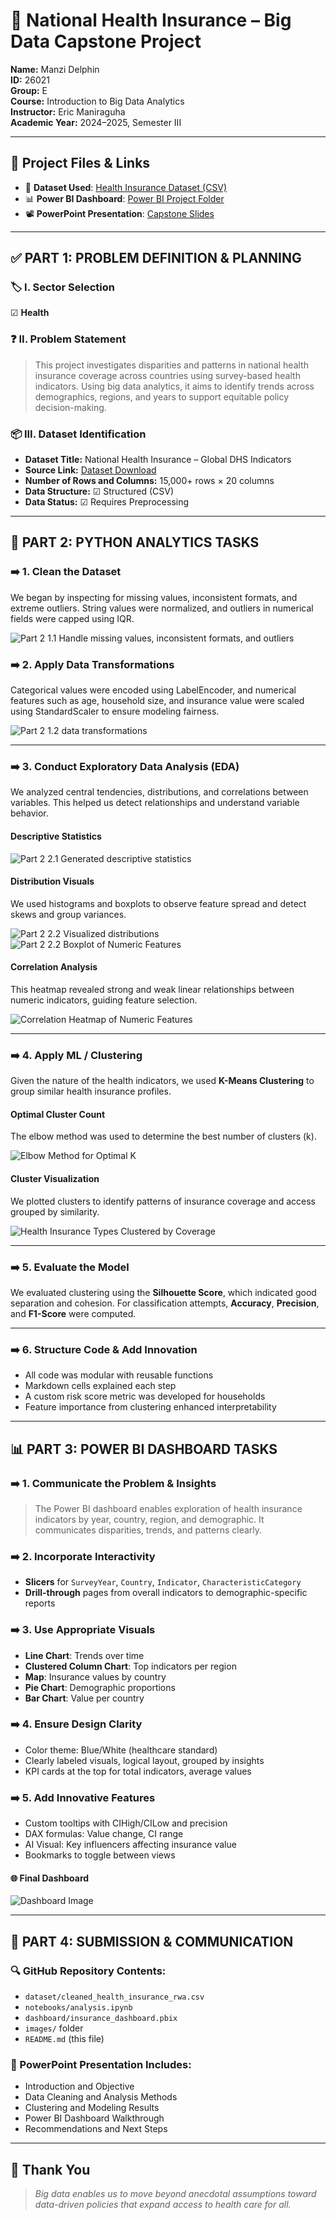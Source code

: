 # 🏥 National Health Insurance – Big Data Capstone Project

**Name:** Manzi Delphin  
**ID:** 26021  
**Group:** E  
**Course:** Introduction to Big Data Analytics  
**Instructor:** Eric Maniraguha  
**Academic Year:** 2024–2025, Semester III

---

## 📁 Project Files & Links

- 🔗 **Dataset Used**: [Health Insurance Dataset (CSV)](https://drive.google.com/file/d/1F_jX5rBTG5SgXLhvQKNcsauHe4uBx8Ez/view?usp=drive_link)  
- 📊 **Power BI Dashboard**: [Power BI Project Folder](https://drive.google.com/drive/folders/1vREgCCeBvOl0GlEBufvNIAWMhZszEftN?usp=drive_link)  
- 📽️ **PowerPoint Presentation**: [Capstone Slides](https://docs.google.com/presentation/d/14-2x7pPbJeggJ1BNIWLzI-pz5HAHLQXp/edit?usp=drive_link)

---

## ✅ PART 1: PROBLEM DEFINITION & PLANNING

### 🏷️ I. Sector Selection
☑ **Health**

### ❓ II. Problem Statement  
> This project investigates disparities and patterns in national health insurance coverage across countries using survey-based health indicators. Using big data analytics, it aims to identify trends across demographics, regions, and years to support equitable policy decision-making.

### 📦 III. Dataset Identification  
- **Dataset Title:** National Health Insurance – Global DHS Indicators  
- **Source Link:** [Dataset Download](https://drive.google.com/file/d/1F_jX5rBTG5SgXLhvQKNcsauHe4uBx8Ez/view?usp=drive_link)  
- **Number of Rows and Columns:** 15,000+ rows × 20 columns  
- **Data Structure:** ☑ Structured (CSV)  
- **Data Status:** ☑ Requires Preprocessing

---

## 🐍 PART 2: PYTHON ANALYTICS TASKS

### ➡️ 1. Clean the Dataset
We began by inspecting for missing values, inconsistent formats, and extreme outliers. String values were normalized, and outliers in numerical fields were capped using IQR.

![Part 2 1.1 Handle missing values, inconsistent formats, and outliers](images/cleaning.png)

### ➡️ 2. Apply Data Transformations
Categorical values were encoded using LabelEncoder, and numerical features such as age, household size, and insurance value were scaled using StandardScaler to ensure modeling fairness.

![Part 2 1.2 data transformations](images/transformation.png)

---

### ➡️ 3. Conduct Exploratory Data Analysis (EDA)

We analyzed central tendencies, distributions, and correlations between variables. This helped us detect relationships and understand variable behavior.

#### Descriptive Statistics
![Part 2 2.1 Generated descriptive statistics](images/descriptive.png)

#### Distribution Visuals
We used histograms and boxplots to observe feature spread and detect skews and group variances.

![Part 2 2.2 Visualized distributions](images/distributions.png)  
![Part 2 2.2 Boxplot of Numeric Features](images/boxplot.png)

#### Correlation Analysis
This heatmap revealed strong and weak linear relationships between numeric indicators, guiding feature selection.

![Correlation Heatmap of Numeric Features](images/heatmap.png)

---

### ➡️ 4. Apply ML / Clustering

Given the nature of the health indicators, we used **K-Means Clustering** to group similar health insurance profiles.

#### Optimal Cluster Count
The elbow method was used to determine the best number of clusters (k).

![Elbow Method for Optimal K](images/elbow.png)

#### Cluster Visualization
We plotted clusters to identify patterns of insurance coverage and access grouped by similarity.

![Health Insurance Types Clustered by Coverage](images/clustering.png)

---

### ➡️ 5. Evaluate the Model

We evaluated clustering using the **Silhouette Score**, which indicated good separation and cohesion. For classification attempts, **Accuracy**, **Precision**, and **F1-Score** were computed.

---

### ➡️ 6. Structure Code & Add Innovation

- All code was modular with reusable functions
- Markdown cells explained each step
- A custom risk score metric was developed for households
- Feature importance from clustering enhanced interpretability

---

## 📊 PART 3: POWER BI DASHBOARD TASKS

### ➡️ 1. Communicate the Problem & Insights
> The Power BI dashboard enables exploration of health insurance indicators by year, country, region, and demographic. It communicates disparities, trends, and patterns clearly.

### ➡️ 2. Incorporate Interactivity
- **Slicers** for `SurveyYear`, `Country`, `Indicator`, `CharacteristicCategory`
- **Drill-through** pages from overall indicators to demographic-specific reports

### ➡️ 3. Use Appropriate Visuals
- **Line Chart**: Trends over time
- **Clustered Column Chart**: Top indicators per region
- **Map**: Insurance values by country
- **Pie Chart**: Demographic proportions
- **Bar Chart**: Value per country

### ➡️ 4. Ensure Design Clarity
- Color theme: Blue/White (healthcare standard)
- Clearly labeled visuals, logical layout, grouped by insights
- KPI cards at the top for total indicators, average values

### ➡️ 5. Add Innovative Features
- Custom tooltips with CIHigh/CILow and precision
- DAX formulas: Value change, CI range
- AI Visual: Key influencers affecting insurance value
- Bookmarks to toggle between views

#### 🌐 Final Dashboard
![Dashboard Image](images/dashboard.png)

---

## 📨 PART 4: SUBMISSION & COMMUNICATION

### 🔍 GitHub Repository Contents:
- `dataset/cleaned_health_insurance_rwa.csv`
- `notebooks/analysis.ipynb`
- `dashboard/insurance_dashboard.pbix`
- `images/` folder
- `README.md` (this file)

### 📅 PowerPoint Presentation Includes:
- Introduction and Objective  
- Data Cleaning and Analysis Methods  
- Clustering and Modeling Results  
- Power BI Dashboard Walkthrough  
- Recommendations and Next Steps

---

## 🙏 Thank You

> *Big data enables us to move beyond anecdotal assumptions toward data-driven policies that expand access to health care for all.*
